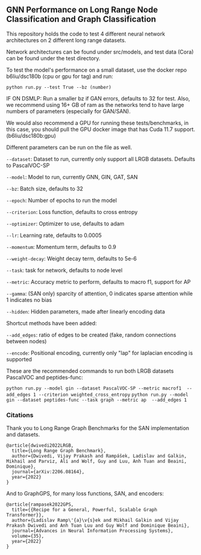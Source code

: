 ## GNN Performance on Long Range Node Classification and Graph Classification

This repository holds the code to test 4 different neural network architectures
on 2 different long range datasets. 

Network architectures can be found under src/models, and test data (Cora) can
be found under the test directory.

To test the model's performance on a small dataset, use the docker repo b6liu/dsc180b (cpu or gpu for tag) and run:
```azure
python run.py --test True --bz (number)
```
IF ON DSMLP: Run a smaller bz if GAN errors, defaults to 32 for test. Also, we recommend using
16+ GB of ram as the networks tend to have large numbers of parameters (especially for GAN/SAN).

We would also recommend a GPU for running these tests/benchmarks, in this case, you should pull
the GPU docker image that has Cuda 11.7 support. (b6liu/dsc180b:gpu)

Different parameters can be run on the file as well.

```--dataset```: Dataset to run, currently only support all LRGB datasets. Defaults to PascalVOC-SP

```--model```: Model to run, currently GNN, GIN, GAT, SAN

```--bz```: Batch size, defaults to 32

```--epoch```: Number of epochs to run the model

```--criterion```: Loss function, defaults to cross entropy 

```--optimizer```: Optimizer to use, defaults to adam

```--lr```: Learning rate, defaults to 0.0005

```--momentum```: Momentum term, defaults to 0.9

```--weight-decay```: Weight decay term, defaults to 5e-6

```--task```: task for network, defaults to node level

```--metric```: Accuracy metric to perform, defaults to macro f1, support for AP

```--gamma```: (SAN only) sparcity of attention, 0 indicates sparse attention while 1 indicates no bias

```--hidden```: Hidden parameters, made after linearly encoding data

Shortcut methods have been added:

```--add_edges```: ratio of edges to be created (fake, random connections between nodes)

```--encode```: Positional encoding, currently only "lap" for laplacian encoding is supported

These are the recommended commands to run both LRGB datasets PascalVOC and peptides-func:

```python run.py --model gin --dataset PascalVOC-SP --metric macrof1  --add_edges 1 --criterion weighted_cross_entropy```
```python run.py --model gin --dataset peptides-func --task graph --metric ap  --add_edges 1```

### Citations
Thank you to Long Range Graph Benchmarks for the SAN implementation and datasets.
```
@article{dwivedi2022LRGB,
  title={Long Range Graph Benchmark}, 
  author={Dwivedi, Vijay Prakash and Rampášek, Ladislav and Galkin, Mikhail and Parviz, Ali and Wolf, Guy and Luu, Anh Tuan and Beaini, Dominique},
  journal={arXiv:2206.08164},
  year={2022}
}
```
And to GraphGPS, for many loss functions, SAN, and encoders:
```
@article{rampasek2022GPS,
  title={{Recipe for a General, Powerful, Scalable Graph Transformer}}, 
  author={Ladislav Ramp\'{a}\v{s}ek and Mikhail Galkin and Vijay Prakash Dwivedi and Anh Tuan Luu and Guy Wolf and Dominique Beaini},
  journal={Advances in Neural Information Processing Systems},
  volume={35},
  year={2022}
}
```